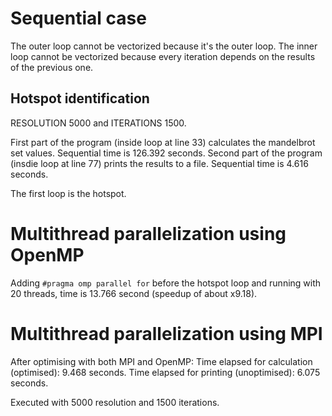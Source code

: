 # Sequential case

The outer loop cannot be vectorized because it's the outer loop. The inner loop cannot be vectorized because every iteration depends on the results of the previous one.

## Hotspot identification

RESOLUTION 5000 and ITERATIONS 1500.

First part of the program (inside loop at line 33) calculates the mandelbrot set values. Sequential time is 126.392 seconds.
Second part of the program (insdie loop at line 77) prints the results to a file. Sequential time is 4.616 seconds.

The first loop is the hotspot.

# Multithread parallelization using OpenMP

Adding `#pragma omp parallel for` before the hotspot loop and running with 20 threads, time is 13.766 second (speedup of about x9.18).

# Multithread parallelization using MPI

After optimising with both MPI and OpenMP:
Time elapsed for calculation (optimised): 9.468 seconds.
Time elapsed for printing (unoptimised): 6.075 seconds.

Executed with 5000 resolution and 1500 iterations.